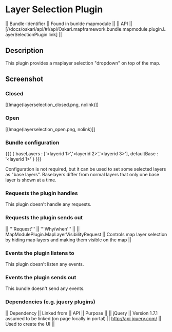 # Layer Selection Plugin

|| Bundle-Identifier || Found in bunlde mapmodule ||
|| API || [//docs/oskari/api/#!/api/Oskari.mapframework.bundle.mapmodule.plugin.LayerSelectionPlugin link] ||

## Description
This plugin provides a maplayer selection "dropdown" on top of the map. 

## Screenshot

### Closed

[[Image(layerselection_closed.png, nolink)]]

### Open

[[Image(layerselection_open.png, nolink)]]

### Bundle configuration

{{{
{
   baseLayers : ['<layerid 1>','<layerid 2>','<layerid 3>'],
   defaultBase : '<layerid 1>'
}
}}}

Configuration is not required, but it can be used to set some selected layers as "base layers". Baselayers differ from normal layers that only one base layer is shown at a time.

### Requests the plugin handles

This plugin doesn't handle any requests.

### Requests the plugin sends out

|| '''Request''' || '''Why/when''' ||
|| MapModulePlugin.MapLayerVisibilityRequest || Controls map layer selection by hiding map layers and making them visible on the map ||

### Events the plugin listens to

This plugin doesn't listen any events.

### Events the plugin sends out

This bundle doesn't send any events.

### Dependencies (e.g. jquery plugins)

|| Dependency || Linked from || API || Purpose ||
|| jQuery || Version 1.7.1 assumed to be linked (on page locally in portal) || http://api.jquery.com/ || Used to create the UI ||